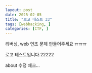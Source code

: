 ```yaml
---
layout: post
date: 2025-02-05
title: "로고 테스트 33"
tags: [webhacking, ]
categories: [CTF, ]
---
```


리버싱, web 연초 문제 만들어주세요 ㅠㅠㅠ


로고 테스트입니다.22222


about 수정 체크…

